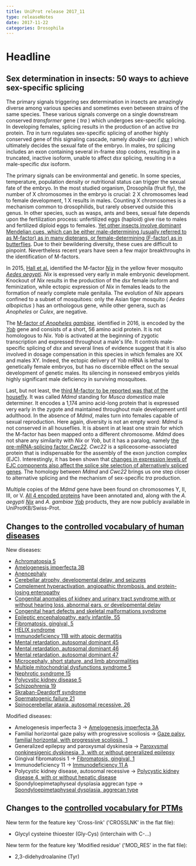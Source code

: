 ```yaml
---
title: UniProt release 2017_11
type: releaseNotes
date: 2017-11-22
categories: Drosophila
---
```


# Headline

## Sex determination in insects: 50 ways to achieve sex-specific splicing

The primary signals triggering sex determination in insects are amazingly diverse among various species and sometimes even between strains of the same species. These various signals converge on a single downstream conserved _transformer_ gene ( _tra_ ) which undergoes sex-specific splicing. In developing females, splicing results in the production of an active _tra_ protein. _Tra_ in turn regulates sex-specific splicing of another highly conserved gene of this signaling cascade, namely _double-sex_ ( [_dsx_](http://www.uniprot.org/uniprotkb?query=gene:dsx+AND+reviewed:true) ) which ultimately decides the sexual fate of the embryo. In males, _tra_ splicing includes an exon containing several in-frame stop codons, resulting in a truncated, inactive isoform, unable to affect _dsx_ splicing, resulting in a male-specific _dsx_ isoform.

The primary signals can be environmental and genetic. In some species, temperature, population density or nutritional status can trigger the sexual fate of the embryo. In the most studied organism, Drosophila (fruit fly), the number of X chromosomes in the embryo is crucial: 2 X chromosomes lead to female development, 1 X results in males. Counting X chromosomes is a mechanism common to drosophilids, but rarely observed outside this genus. In other species, such as wasps, ants and bees, sexual fate depends upon the fertilization process: unfertilized eggs (haploid) give rise to males and fertilized diploid eggs to females. [Yet other insects involve dominant Mendelian cues, which can be either male-determining (usually referred to as M-factor) as in many dipterans, or female-determining (F-factor) as in butterflies](https://www.ncbi.nlm.nih.gov/pubmed/24335049). Due to their bewildering diversity, these cues are difficult to pinpoint. Nevertheless recent years have seen a few major breakthroughs in the identification of M-factors.

In 2015, [Hall et al.](https://www.ncbi.nlm.nih.gov/pubmed/25999371) identified the M-factor [_Nix_](http://www.uniprot.org/uniprotkb/A0A0F6MY85) in the yellow fever mosquito [_Aedes aegypti_](http://www.uniprot.org/taxonomy/7159). _Nix_ is expressed very early in male embryonic development. Knockout of _Nix_ results in the production of the _dsx_ female isoform and feminization, while ectopic expression of _Nix_ in females leads to the formation of nearly complete male genitalia. The evolution of _Nix_ appears confined to a subset of mosquitoes: only the Asian tiger mosquito ( _Aedes albopictus_ ) has an orthologous gene, while other genera, such as _Anopheles_ or _Culex_, are negative.

The [M-factor of _Anopheles gambiae_](https://www.ncbi.nlm.nih.gov/pubmed/27365445), identified in 2016, is encoded by the [_Yob_](http://www.uniprot.org/uniprotkb/P0DP77) gene and consists of a short, 56 amino acid protein. It is not homologous to _Nix_. _Yob_ is activated at the beginning of zygotic transcription and expressed throughout a male's life. It controls male-specific splicing of _dsx_ and several lines of evidence suggest that it is also involved in dosage compensation in this species in which females are XX and males XY. Indeed, the ectopic delivery of _Yob_ mRNA is lethal to genetically female embryos, but has no discernible effect on the sexual development of genetic males. Its silencing in nonsexed embryos yields highly significant male deficiency in surviving mosquitoes.

Last, but not least, the [third M-factor to be reported was that of the housefly](https://www.ncbi.nlm.nih.gov/pubmed/28495751). It was called _Mdmd_ standing for _Musca domestica_ male determiner. It encodes a 1,174 amino acid-long protein that is expressed very early in the zygote and maintained throughout male development until adulthood. In the absence of _Mdmd_, males turn into females capable of sexual reproduction. Here again, diversity is not an empty word: _Mdmd_ is not conserved in all houseflies. It is absent in at least one strain for which the M-factor has been mapped onto a different chromosome. _Mdmd_ does not share any similarity with _Nix_ or _Yob_, but it has a paralog, namely [the pre-mRNA-splicing factor _Cwc22_](http://www.uniprot.org/uniprotkb/A0A1I8M2I8). _Cwc22_ is a spliceosome-associated protein that is indispensable for the assembly of the exon junction complex (EJC). Interestingly, it has been shown that [changes in expression levels of EJC components also affect the splice site selection of alternatively spliced genes](https://www.ncbi.nlm.nih.gov/pubmed/25476502). The homology between _Mdmd_ and _Cwc22_ brings us one step closer to alternative splicing and the mechanism of sex-specific _tra_ production.

Multiple copies of the _Mdmd_ gene have been found on chromosomes Y, II, III, or V. [All 4 encoded proteins](http://www.uniprot.org/uniprotkb?query=gene:mdmd+AND+reviewed:true) have been annotated and, along with the _A. aegypti_ [_Nix_](http://www.uniprot.org/uniprotkb/A0A0F6MY85) and _A. gambiae_ [_Yob_](http://www.uniprot.org/uniprotkb/P0DP77) products, they are now publicly available in UniProtKB/Swiss-Prot.

## Changes to the [controlled vocabulary of human diseases](https://ftp.uniprot.org/pub/databases/uniprot/current_release/knowledgebase/complete/docs/humdisease)

New diseases:

- [Achromatopsia 5](http://www.uniprot.org/diseases/DI-05080)
- [Amelogenesis imperfecta 3B](http://www.uniprot.org/diseases/DI-05066)
- [Anencephaly](http://www.uniprot.org/diseases/DI-05078)
- [Cerebellar atrophy, developmental delay, and seizures](http://www.uniprot.org/diseases/DI-05076)
- [Complement hyperactivation, angiopathic thrombosis, and protein-losing enteropathy](http://www.uniprot.org/diseases/DI-05079)
- [Congenital anomalies of kidney and urinary tract syndrome with or without hearing loss, abnormal ears, or developmental delay](http://www.uniprot.org/diseases/DI-05075)
- [Congenital heart defects and skeletal malformations syndrome](http://www.uniprot.org/diseases/DI-05064)
- [Epileptic encephalopathy, early infantile, 55](http://www.uniprot.org/diseases/DI-05060)
- [Fibromatosis, gingival, 5](http://www.uniprot.org/diseases/DI-05072)
- [HELIX syndrome](http://www.uniprot.org/diseases/DI-05081)
- [Immunodeficiency 11B with atopic dermatitis](http://www.uniprot.org/diseases/DI-05074)
- [Mental retardation, autosomal dominant 45](http://www.uniprot.org/diseases/DI-05061)
- [Mental retardation, autosomal dominant 46](http://www.uniprot.org/diseases/DI-05062)
- [Mental retardation, autosomal dominant 47](http://www.uniprot.org/diseases/DI-05063)
- [Microcephaly, short stature, and limb abnormalities](http://www.uniprot.org/diseases/DI-05065)
- [Multiple mitochondrial dysfunctions syndrome 5](http://www.uniprot.org/diseases/DI-05070)
- [Nephrotic syndrome 15](http://www.uniprot.org/diseases/DI-05067)
- [Polycystic kidney disease 5](http://www.uniprot.org/diseases/DI-05069)
- [Schizophrenia 19](http://www.uniprot.org/diseases/DI-05073)
- [Skraban-Deardorff syndrome](http://www.uniprot.org/diseases/DI-05071)
- [Spermatogenic failure 21](http://www.uniprot.org/diseases/DI-05077)
- [Spinocerebellar ataxia, autosomal recessive, 26](http://www.uniprot.org/diseases/DI-05068)

Modified diseases:

- Amelogenesis imperfecta 3 -&gt; [Amelogenesis imperfecta 3A](http://www.uniprot.org/diseases/DI-00093)
- Familial horizontal gaze palsy with progressive scoliosis -&gt; [Gaze palsy, familial horizontal, with progressive scoliosis, 1](http://www.uniprot.org/diseases/DI-01576)
- Generalized epilepsy and paroxysmal dyskinesia -&gt; [Paroxysmal nonkinesigenic dyskinesia, 3, with or without generalized epilepsy](http://www.uniprot.org/diseases/DI-00503)
- Gingival fibromatosis 1 -&gt; [Fibromatosis, gingival, 1](http://www.uniprot.org/diseases/DI-01662)
- Immunodeficiency 11 -&gt; [Immunodeficiency 11 A](http://www.uniprot.org/diseases/DI-03761)
- Polycystic kidney disease, autosomal recessive -&gt; [Polycystic kidney disease 4, with or without hepatic disease](http://www.uniprot.org/diseases/DI-00927)
- Spondyloepimetaphyseal dysplasia aggrecan type -&gt; [Spondyloepimetaphyseal dysplasia, aggrecan type](http://www.uniprot.org/diseases/DI-02539)

## Changes to the [controlled vocabulary for PTMs](https://ftp.uniprot.org/pub/databases/uniprot/current_release/knowledgebase/complete/docs/ptmlist)

New term for the feature key 'Cross-link' ('CROSSLNK' in the flat file):

- Glycyl cysteine thioester (Gly-Cys) (interchain with C-...)

New term for the feature key 'Modified residue' ('MOD_RES' in the flat file):

- 2,3-didehydroalanine (Tyr)
